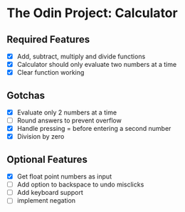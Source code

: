 # The Odin Project: Calculator

## Required Features
- [x] Add, subtract, multiply and divide functions
- [x] Calculator should only evaluate two numbers at a time
- [x] Clear function working

## Gotchas
- [x] Evaluate only 2 numbers at a time
- [ ] Round answers to prevent overflow
- [x] Handle pressing = before entering a second number
- [x] Division by zero

## Optional Features
- [x] Get float point numbers as input
- [ ] Add option to backspace to undo misclicks
- [ ] Add keyboard support
- [ ] implement negation